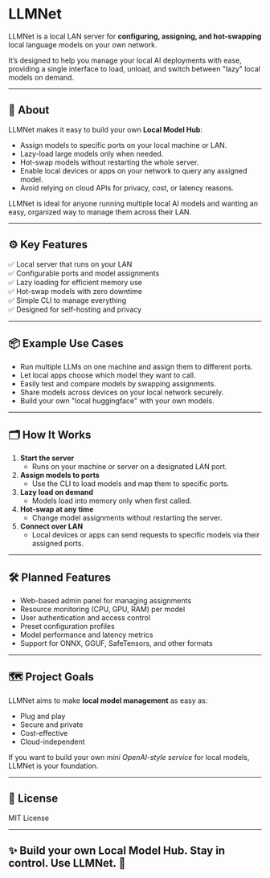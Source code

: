 # LLMNet

LLMNet is a local LAN server for **configuring, assigning, and hot-swapping** local language models on your own network.

It’s designed to help you manage your local AI deployments with ease, providing a single interface to load, unload, and switch between "lazy" local models on demand.

---

## 🚀 About

LLMNet makes it easy to build your own **Local Model Hub**:

- Assign models to specific ports on your local machine or LAN.
- Lazy-load large models only when needed.
- Hot-swap models without restarting the whole server.
- Enable local devices or apps on your network to query any assigned model.
- Avoid relying on cloud APIs for privacy, cost, or latency reasons.

LLMNet is ideal for anyone running multiple local AI models and wanting an easy, organized way to manage them across their LAN.

---

## ⚙️ Key Features

✅ Local server that runs on your LAN  
✅ Configurable ports and model assignments  
✅ Lazy loading for efficient memory use  
✅ Hot-swap models with zero downtime  
✅ Simple CLI to manage everything  
✅ Designed for self-hosting and privacy  

---

## 📦 Example Use Cases

- Run multiple LLMs on one machine and assign them to different ports.
- Let local apps choose which model they want to call.
- Easily test and compare models by swapping assignments.
- Share models across devices on your local network securely.
- Build your own "local huggingface" with your own models.

---

## 🗂️ How It Works

1. **Start the server**  
   - Runs on your machine or server on a designated LAN port.
2. **Assign models to ports**  
   - Use the CLI to load models and map them to specific ports.
3. **Lazy load on demand**  
   - Models load into memory only when first called.
4. **Hot-swap at any time**  
   - Change model assignments without restarting the server.
5. **Connect over LAN**  
   - Local devices or apps can send requests to specific models via their assigned ports.

---

## 🛠️ Planned Features

- Web-based admin panel for managing assignments  
- Resource monitoring (CPU, GPU, RAM) per model  
- User authentication and access control  
- Preset configuration profiles  
- Model performance and latency metrics  
- Support for ONNX, GGUF, SafeTensors, and other formats

---

## 🗺️ Project Goals

LLMNet aims to make **local model management** as easy as:

- Plug and play
- Secure and private
- Cost-effective
- Cloud-independent

If you want to build your own *mini OpenAI-style service* for local models, LLMNet is your foundation.

---

## 💼 License

MIT License

---

## ✨ Build your own Local Model Hub. Stay in control. Use LLMNet. 🚀

